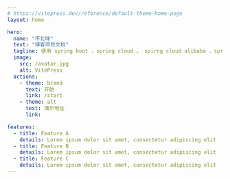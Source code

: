 ```yaml
---
# https://vitepress.dev/reference/default-theme-home-page
layout: home

hero:
  name: "不北咪"
  text: "博客项目文档"
  tagline: 使用 spring boot ，spring cloud ， spirng cloud alibaba ，spring security ，ribitmq ，redis ，Elasticsearch 技术构建的博客项目
  image:
    src: /avatar.jpg
    alt: VitePress
  actions:
    - theme: brand
      text: 开始
      link: /start
    - theme: alt
      text: 演示地址
      link: 

features:
  - title: Feature A
    details: Lorem ipsum dolor sit amet, consectetur adipiscing elit
  - title: Feature B
    details: Lorem ipsum dolor sit amet, consectetur adipiscing elit
  - title: Feature C
    details: Lorem ipsum dolor sit amet, consectetur adipiscing elit
---
```


